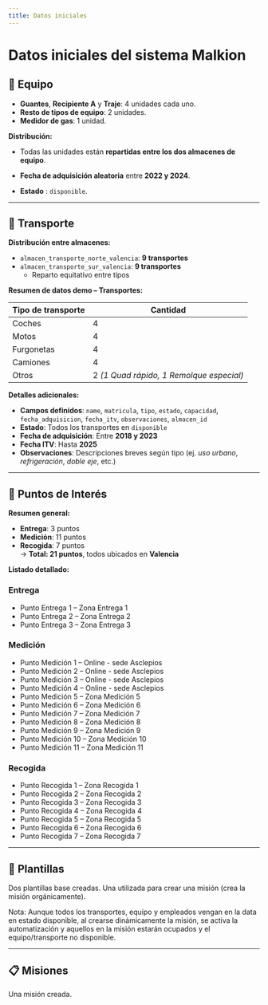 ```yaml
---
title: Datos iniciales
---
```


# Datos iniciales del sistema Malkion

## 🧤 Equipo

- **Guantes**, **Recipiente A** y **Traje**: 4 unidades cada uno.
- **Resto de tipos de equipo**: 2 unidades.
- **Medidor de gas**: 1 unidad.

**Distribución:**
- Todas las unidades están **repartidas entre los dos almacenes de equipo**.
- **Fecha de adquisición aleatoria** entre **2022 y 2024**.

- **Estado** : `disponible`.

---

## 🚚 Transporte

**Distribución entre almacenes:**

- `almacen_transporte_norte_valencia`: **9 transportes**
- `almacen_transporte_sur_valencia`: **9 transportes**
  - Reparto equitativo entre tipos

**Resumen de datos demo – Transportes:**

| Tipo de transporte | Cantidad |
|--------------------|----------|
| Coches             | 4        |
| Motos              | 4        |
| Furgonetas         | 4        |
| Camiones           | 4        |
| Otros              | 2 *(1 Quad rápido, 1 Remolque especial)* |

**Detalles adicionales:**

- **Campos definidos**: `name`, `matricula`, `tipo`, `estado`, `capacidad`, `fecha_adquisicion`, `fecha_itv`, `observaciones`, `almacen_id`
- **Estado**: Todos los transportes en `disponible`
- **Fecha de adquisición**: Entre **2018 y 2023**
- **Fecha ITV**: Hasta **2025**
- **Observaciones**: Descripciones breves según tipo (ej. *uso urbano*, *refrigeración*, *doble eje*, etc.)

---

## 📍 Puntos de Interés

**Resumen general:**

- **Entrega**: 3 puntos
- **Medición**: 11 puntos
- **Recogida**: 7 puntos  
→ **Total: 21 puntos**, todos ubicados en **Valencia**

**Listado detallado:**

### Entrega
- Punto Entrega 1 – Zona Entrega 1  
- Punto Entrega 2 – Zona Entrega 2  
- Punto Entrega 3 – Zona Entrega 3  

### Medición
- Punto Medición 1 – Online - sede Asclepios  
- Punto Medición 2 – Online - sede Asclepios  
- Punto Medición 3 – Online - sede Asclepios  
- Punto Medición 4 – Online - sede Asclepios  
- Punto Medición 5 – Zona Medición 5  
- Punto Medición 6 – Zona Medición 6  
- Punto Medición 7 – Zona Medición 7  
- Punto Medición 8 – Zona Medición 8  
- Punto Medición 9 – Zona Medición 9  
- Punto Medición 10 – Zona Medición 10  
- Punto Medición 11 – Zona Medición 11  

### Recogida
- Punto Recogida 1 – Zona Recogida 1  
- Punto Recogida 2 – Zona Recogida 2  
- Punto Recogida 3 – Zona Recogida 3  
- Punto Recogida 4 – Zona Recogida 4  
- Punto Recogida 5 – Zona Recogida 5  
- Punto Recogida 6 – Zona Recogida 6  
- Punto Recogida 7 – Zona Recogida 7  

---

## 🧩 Plantillas

Dos plantillas base creadas. Una utilizada para crear una misión (crea la misión orgánicamente).

Nota: Aunque todos los transportes, equipo y empleados vengan en la data en estado disponible, al crearse dinámicamente la misión, se activa la automatización y
aquellos en la misión estarán ocupados y el equipo/transporte no disponible.

---

## 📋 Misiones

Una misión creada.


